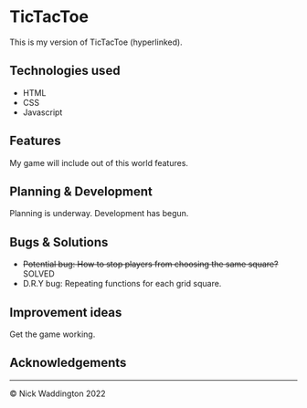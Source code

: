 # TicTacToe

This is my version of TicTacToe (hyperlinked).

## Technologies used
 - HTML
 - CSS
 - Javascript
## Features

My game will include out of this world features.

## Planning & Development

Planning is underway. Development has begun.

## Bugs & Solutions

- ~~Potential bug: How to stop players from choosing the same square?~~  SOLVED
- D.R.Y bug: Repeating functions for each grid square.

## Improvement ideas

Get the game working.

## Acknowledgements



---

© Nick Waddington 2022